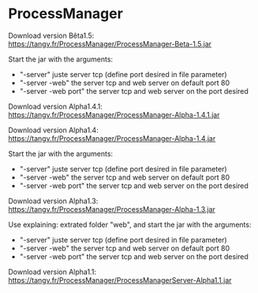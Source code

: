 # ProcessManager

Download version Bêta1.5: https://tangv.fr/ProcessManager/ProcessManager-Beta-1.5.jar

Start the jar with the arguments:
- "-server" juste server tcp (define port desired in file parameter)
- "-server -web" the server tcp and web server on default port 80
- "-server -web port" the server tcp and web server on the port desired

Download version Alpha1.4.1: https://tangv.fr/ProcessManager/ProcessManager-Alpha-1.4.1.jar

Download version Alpha1.4: https://tangv.fr/ProcessManager/ProcessManager-Alpha-1.4.jar

Start the jar with the arguments:
- "-server" juste server tcp (define port desired in file parameter)
- "-server -web" the server tcp and web server on default port 80
- "-server -web port" the server tcp and web server on the port desired

Download version Alpha1.3: https://tangv.fr/ProcessManager/ProcessManager-Alpha-1.3.jar

Use explaining: extrated folder "web", and start the jar with the arguments:
- "-server" juste server tcp (define port desired in file parameter)
- "-server -web" the server tcp and web server on default port 80
- "-server -web port" the server tcp and web server on the port desired

Download version Alpha1.1: https://tangv.fr/ProcessManager/ProcessManagerServer-Alpha1.1.jar
